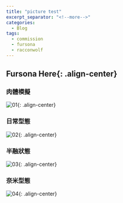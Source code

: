 ```yaml
---
title: "picture test"
excerpt_separator: "<!--more-->"
categories:
  - Blog
tags:
  - commission
  - fursona
  - racconwolf
---
```


## Fursona Here{: .align-center}

### 肉體模擬
![01](https://i.imgur.com/6c2q141.png){: .align-center}

### 日常型態
![02](https://i.imgur.com/e5d0MXA.png){: .align-center}

### 半融狀態
![03](https://i.imgur.com/es5ErVA.png){: .align-center}

### 奈米型態
![04](https://i.imgur.com/WH4t4zW.png){: .align-center}
